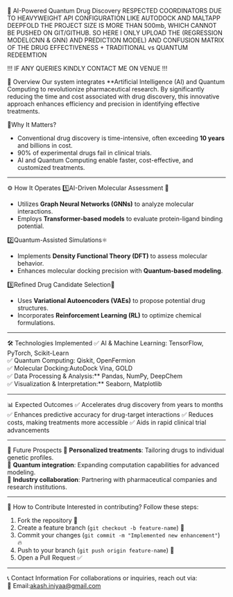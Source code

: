 🌟 AI-Powered Quantum Drug Discovery
RESPECTED COORDINATORS DUE TO HEAVYWEIGHT API CONFIGURATION LIKE AUTODOCK AND MALTAPP DEEPFOLD THE PROJECT SIZE IS MORE THAN 500mb, WHICH CANNOT BE PUSHED ON GIT/GITHUB. SO HERE I ONLY UPLOAD THE (REGRESSION MODEL(CNN & GNN) AND PREDICTION MODEL) AND CONFUSION MATRIX OF THE DRUG EFFECTIVENESS + TRADITIONAL vs QUANTUM REDEEMTION

!!! IF ANY QUERIES KINDLY CONTACT ME ON VENUE !!!


📌 Overview
Our system integrates **Artificial Intelligence (AI) and Quantum Computing to revolutionize pharmaceutical research. By significantly reducing the time and cost associated with drug discovery, this innovative approach enhances efficiency and precision in identifying effective treatments.

 🎯Why It Matters?
- Conventional drug discovery is time-intensive, often exceeding **10 years** and billions in cost.
- 90% of experimental drugs fail in clinical trials.
- AI and Quantum Computing enable faster, cost-effective, and customized treatments.

---

⚙️ How It Operates
1️⃣AI-Driven Molecular Assessment 🧬  
   - Utilizes **Graph Neural Networks (GNNs)** to analyze molecular interactions.  
   - Employs **Transformer-based models** to evaluate protein-ligand binding potential.

2️⃣Quantum-Assisted Simulations⚛️  
   - Implements **Density Functional Theory (DFT)** to assess molecular behavior.  
   - Enhances molecular docking precision with **Quantum-based modeling**.

3️⃣Refined Drug Candidate Selection💊  
   - Uses **Variational Autoencoders (VAEs)** to propose potential drug structures.  
   - Incorporates **Reinforcement Learning (RL)** to optimize chemical formulations.

---

🛠️ Technologies Implemented
✅ AI & Machine Learning: TensorFlow, PyTorch, Scikit-Learn  
✅ Quantum Computing: Qiskit, OpenFermion  
✅ Molecular Docking:AutoDock Vina, GOLD  
✅ Data Processing & Analysis:** Pandas, NumPy, DeepChem  
✅ Visualization & Interpretation:** Seaborn, Matplotlib  

---



📊 Expected Outcomes
✅ Accelerates drug discovery from years to months  
✅ Enhances predictive accuracy for drug-target interactions 
✅ Reduces costs, making treatments more accessible 
✅ Aids in rapid clinical trial advancements

---

🚀 Future Prospects
🔹 **Personalized treatments**: Tailoring drugs to individual genetic profiles.  
🔹 **Quantum integration**: Expanding computation capabilities for advanced modeling.  
🔹 **Industry collaboration**: Partnering with pharmaceutical companies and research institutions.

---

🤝 How to Contribute
Interested in contributing? Follow these steps:
1. Fork the repository 📌  
2. Create a feature branch (`git checkout -b feature-name`) 🌟  
3. Commit your changes (`git commit -m "Implemented new enhancement"`) 🔥  
4. Push to your branch (`git push origin feature-name`) 🚀  
5. Open a Pull Request ✅  

---

📞 Contact Information
For collaborations or inquiries, reach out via:  
📩 Email:akash.iniyaa@gmail.com  




